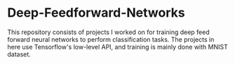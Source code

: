 # Deep-Feedforward-Networks
This repository consists of projects I worked on for training deep feed forward neural networks to perform classification tasks.
The projects in here use Tensorflow's low-level API, and training is mainly done with MNIST dataset.


